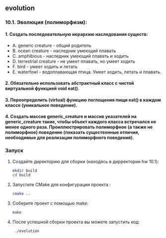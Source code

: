 ## evolution

### 10.1. Эволюция (полиморфизм):
#### 1. Создать последовательную иерархию наследования существ:
- A. generic creature - общий родитель
- B. ocean creature - наследник умеющий плавать
- C. amphibious - наследник умеющий плавать и ходить
- D. terrestrial creature - не умеет плавать, но умеет ходить
- F. bird - умеет ходить и летать
- E. waterfowl - водоплавающая птица. Умеет ходить, летать и плавать.
#### 2. Обязательно использовать абстрактный класс с чистой виртуальной функцией void eat().
#### 3. Переопределить (virtual) функцию поглощения пищи eat() в каждом классе (уникальное поведение).
#### 4. Создать массив generic_creature и массив указателей на generic_creature такие, чтобы объект каждого класса встречался не менее одного раза. Проиллюстрировать полиморфное (а также не полиморфное) поведение (показать существенные отличия, необходимые для реализации полиморфного поведения).


### Запуск

1. Создайте директорию для сборки (находясь в дирректории hw 10.1):
   ```sh
   mkdir build
   cd build
   ```
2. Запустите CMake для конфигурации проекта :

   ```sh
   cmake ..
   ```


3. Соберите проект с помощью make:
   ```sh
   make
   ```
4. После успешной сборки проекта вы можете запустить код:
   ```sh
    ./evolution
   ```
